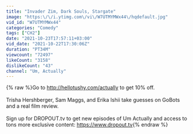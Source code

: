 ```yaml
---
title: "Invader Zim, Dark Souls, Stargate"
image: "https:\/\/i.ytimg.com\/vi\/W7UTMYMWx44\/hqdefault.jpg"
vid_id: "W7UTMYMWx44"
categories: "Comedy"
tags: ["CH2"]
date: "2021-10-23T17:57:11+03:00"
vid_date: "2021-10-22T17:30:06Z"
duration: "PT34M"
viewcount: "72497"
likeCount: "3158"
dislikeCount: "43"
channel: "Um, Actually"
---
```

{% raw %}Go to <a rel="nofollow" target="blank" href="http://hellotushy.com/actually">http://hellotushy.com/actually</a> to get 10% off.<br /><br />Trisha Hershberger, Sam Maggs, and Erika Ishii take guesses on GoBots and a real film review.<br /><br />Sign up for DROPOUT.tv to get new episodes of Um Actually and access to tons more exclusive content: <a rel="nofollow" target="blank" href="https://www.dropout.tv">https://www.dropout.tv</a>{% endraw %}
